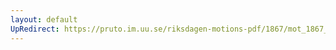 ```yaml
---
layout: default
UpRedirect: https://pruto.im.uu.se/riksdagen-motions-pdf/1867/mot_1867__ak__275.pdf
---
```

